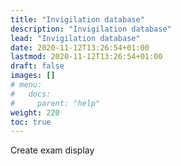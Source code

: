 ```yaml
---
title: "Invigilation database"
description: "Invigilation database"
lead: "Invigilation database"
date: 2020-11-12T13:26:54+01:00
lastmod: 2020-11-12T13:26:54+01:00
draft: false
images: []
# menu:
#   docs:
#     parent: "help"
weight: 220
toc: true
---
```


Create exam display